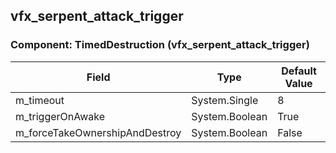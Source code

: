 ## vfx_serpent_attack_trigger

### Component: TimedDestruction (vfx_serpent_attack_trigger)

|Field|Type|Default Value|
|---|---|---|
|m_timeout|System.Single|8|
|m_triggerOnAwake|System.Boolean|True|
|m_forceTakeOwnershipAndDestroy|System.Boolean|False|

